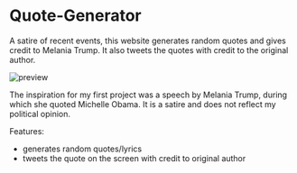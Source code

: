 # Quote-Generator
A satire of recent events, this website generates random quotes and gives credit to Melania Trump. It also tweets the quotes with credit to the original author.

<img src="https://github.com/LizDominguez/Quote-Generator/blob/master/FinishedProduct.png" alt="preview">

The inspiration for my first project was a speech by Melania Trump, during which she quoted Michelle Obama. 
It is a satire and does not reflect my political opinion.

Features:
* generates random quotes/lyrics
* tweets the quote on the screen with credit to original author
